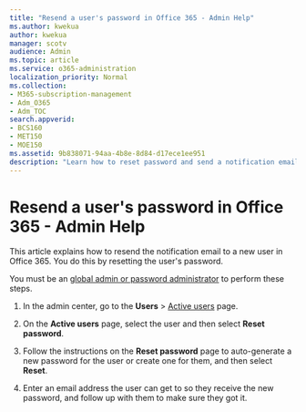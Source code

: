 ```yaml
---
title: "Resend a user's password in Office 365 - Admin Help"
ms.author: kwekua
author: kwekua
manager: scotv
audience: Admin
ms.topic: article
ms.service: o365-administration
localization_priority: Normal
ms.collection: 
- M365-subscription-management 
- Adm_O365
- Adm_TOC
search.appverid:
- BCS160
- MET150
- MOE150
ms.assetid: 9b838071-94aa-4b8e-8d84-d17ece1ee951
description: "Learn how to reset password and send a notification email to a new Office 365 user. "
---
```


# Resend a user's password in Office 365 - Admin Help

This article explains how to resend the notification email to a new user in Office 365. You do this by resetting the user's password.
  
You must be an [global admin or password administrator](about-admin-roles.md) to perform these steps. 
  
    
1. In the admin center, go to the **Users** \> <a href="https://go.microsoft.com/fwlink/p/?linkid=834822" target="_blank">Active users</a> page.
     
2. On the **Active users** page, select the user and then select **Reset password**.
    
3. Follow the instructions on the **Reset password** page to auto-generate a new password for the user or create one for them, and then select **Reset**.  
    
4. Enter an email address the user can get to so they receive the new password, and follow up with them to make sure they got it.
    
  

